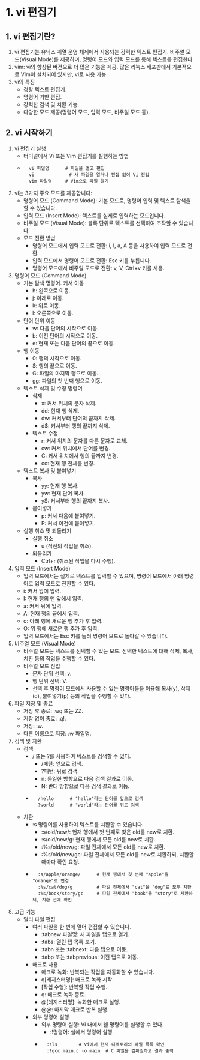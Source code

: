 # 1. vi 편집기
## 1. vi 편집기란?
1. vi 편집기는 유닉스 계열 운영 체제에서 사용되는 강력한 텍스트 편집기. 비주얼 모드(Visual Mode)를 제공하며, 명령어 모드와 입력 모드를 통해 텍스트를 편집한다.
2. vim: vi의 향상된 버전으로 더 많은 기능을 제공. 많은 리눅스 배포판에서 기본적으로 Vim이 설치되어 있지만, vi로 사용 가능.
3. vi의 특징
    - 경량 텍스트 편집기.
    - 명령어 기반 편집.
    - 강력한 검색 및 치환 기능.
    - 다양한 모드 제공(명령어 모드, 입력 모드, 비주얼 모드 등).
## 2. vi 시작하기
1. vi 편집기 실행
    - 터미널에서 Vi 또는 Vim 편집기를 실행하는 방법
    - ```
        vi 파일명      # 파일을 열고 편집
        vi             # 새 파일을 열거나 편집 없이 Vi 진입
        vim 파일명     # Vim으로 파일 열기
2. vi는 3가지 주요 모드를 제공합니다:
    - 명령어 모드 (Command Mode): 기본 모드로, 명령어 입력 및 텍스트 탐색을 할 수 있습니다.
    - 입력 모드 (Insert Mode): 텍스트를 실제로 입력하는 모드입니다.
    - 비주얼 모드 (Visual Mode): 블록 단위로 텍스트를 선택하여 조작할 수 있습니다.
    - 모드 전환 방법
        - 명령어 모드에서 입력 모드로 전환: i, I, a, A 등을 사용하여 입력 모드로 전환.
        - 입력 모드에서 명령어 모드로 전환: Esc 키를 누릅니다.
        - 명령어 모드에서 비주얼 모드로 전환: v, V, Ctrl+v 키를 사용.
3. 명령어 모드 (Command Mode)
    - 기본 탐색 명령어. 커서 이동
        - h: 왼쪽으로 이동.
        - j: 아래로 이동.
        - k: 위로 이동.
        - l: 오른쪽으로 이동.
    - 단어 단위 이동
        - w: 다음 단어의 시작으로 이동.
        - b: 이전 단어의 시작으로 이동.
        - e: 현재 또는 다음 단어의 끝으로 이동.
    - 행 이동
        - 0: 행의 시작으로 이동.
        - $: 행의 끝으로 이동.
        - G: 파일의 마지막 행으로 이동.
        - gg: 파일의 첫 번째 행으로 이동.
    - 텍스트 삭제 및 수정 명령어
        - 삭제
            - x: 커서 위치의 문자 삭제.
            - dd: 현재 행 삭제.
            - dw: 커서부터 단어의 끝까지 삭제.
            - d$: 커서부터 행의 끝까지 삭제.
        - 텍스트 수정
            - r: 커서 위치의 문자를 다른 문자로 교체.
            - cw: 커서 위치에서 단어를 변경.
            - C: 커서 위치에서 행의 끝까지 변경.
            - cc: 현재 행 전체를 변경.
    - 텍스트 복사 및 붙여넣기
        - 복사
            - yy: 현재 행 복사.
            - yw: 현재 단어 복사.
            - y$: 커서부터 행의 끝까지 복사.
        - 붙여넣기
            - p: 커서 다음에 붙여넣기.
            - P: 커서 이전에 붙여넣기.
    - 실행 취소 및 되돌리기
        - 실행 취소
            - u (직전의 작업을 취소).
        - 되돌리기
            - Ctrl+r (취소된 작업을 다시 수행).
4. 입력 모드 (Insert Mode)
    - 입력 모드에서는 실제로 텍스트를 입력할 수 있으며, 명령어 모드에서 아래 명령어로 입력 모드로 전환할 수 있다.
    - i: 커서 앞에 입력.
    - I: 현재 행의 맨 앞에서 입력.
    - a: 커서 뒤에 입력.
    - A: 현재 행의 끝에서 입력.
    - o: 아래 행에 새로운 행 추가 후 입력.
    - O: 위 행에 새로운 행 추가 후 입력.
    - 입력 모드에서는 Esc 키를 눌러 명령어 모드로 돌아갈 수 있습니다.
5. 비주얼 모드 (Visual Mode)
    - 비주얼 모드는 텍스트를 선택할 수 있는 모드. 선택한 텍스트에 대해 삭제, 복사, 치환 등의 작업을 수행할 수 있다.
    - 비주얼 모드 진입
        - 문자 단위 선택: v.
        - 행 단위 선택: V.
        - 선택 후 명령어 모드에서 사용할 수 있는 명령어들을 이용해 복사(y), 삭제(d), 붙여넣기(p) 등의 작업을 수행할 수 있다.
6. 파일 저장 및 종료
    - 저장 후 종료: :wq 또는 ZZ.
    - 저장 없이 종료: :q!.
    - 저장: :w.
    - 다른 이름으로 저장: :w 파일명.
7. 검색 및 치환
    - 검색
        - / 또는 ?를 사용하여 텍스트를 검색할 수 있다.
            - /패턴: 앞으로 검색.
            - ?패턴: 뒤로 검색.
            - n: 동일한 방향으로 다음 검색 결과로 이동.
            - N: 반대 방향으로 다음 검색 결과로 이동.
        - ```
            /hello      # "hello"라는 단어를 앞으로 검색
            ?world      # "world"라는 단어를 뒤로 검색
    - 치환
        - :s 명령어를 사용하여 텍스트를 치환할 수 있습니다.
            - :s/old/new/: 현재 행에서 첫 번째로 찾은 old를 new로 치환.
            - :s/old/new/g: 현재 행에서 모든 old를 new로 치환.
            - :%s/old/new/g: 파일 전체에서 모든 old를 new로 치환.
            - :%s/old/new/gc: 파일 전체에서 모든 old를 new로 치환하되, 치환할 때마다 확인 요청.
        - ```
            :s/apple/orange/      # 현재 행에서 첫 번째 "apple"을 "orange"로 변경
            :%s/cat/dog/g         # 파일 전체에서 "cat"을 "dog"로 모두 치환
            :%s/book/story/gc     # 파일 전체에서 "book"을 "story"로 치환하되, 치환 전에 확인
8. 고급 기능
    - 멀티 파일 편집
        - 여러 파일을 한 번에 열어 편집할 수 있습니다.
            - :tabnew 파일명: 새 파일을 탭으로 열기.
            - :tabs: 열린 탭 목록 보기.
            - :tabn 또는 :tabnext: 다음 탭으로 이동.
            - :tabp 또는 :tabprevious: 이전 탭으로 이동.
        - 매크로 사용
            - 매크로 녹화: 반복되는 작업을 자동화할 수 있습니다.
            - q[레지스터명]: 매크로 녹화 시작.
            - [작업 수행]: 반복할 작업 수행.
            - q: 매크로 녹화 종료.
            - @[레지스터명]: 녹화한 매크로 실행.
            - @@: 마지막 매크로 반복 실행.
        - 외부 명령어 실행
            - 외부 명령어 실행: Vi 내에서 쉘 명령어를 실행할 수 있다.
                - :!명령어: 쉘에서 명령어 실행.
            - ```
                :!ls        # Vi에서 현재 디렉토리의 파일 목록 확인
                :!gcc main.c -o main  # C 파일을 컴파일하고 결과 출력